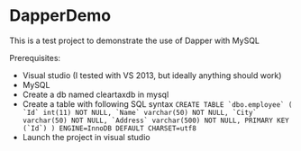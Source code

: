 # DapperDemo

This is a test project to demonstrate the use of Dapper with MySQL

Prerequisites:

- Visual studio (I tested with VS 2013, but ideally anything should work)
- MySQL
- Create a db named cleartaxdb in mysql
- Create a table with following SQL syntax
```CREATE TABLE `dbo.employee` (
   `Id` int(11) NOT NULL,
   `Name` varchar(50) NOT NULL,
   `City` varchar(50) NOT NULL,
   `Address` varchar(500) NOT NULL,
   PRIMARY KEY (`Id`)
 ) ENGINE=InnoDB DEFAULT CHARSET=utf8```
 - Launch the project in visual studio
